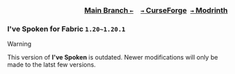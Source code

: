 ### <p align=right>[Main Branch `←`](https://github.com/KessokuTeaTime/Ive-Spoken)&emsp;[`→` CurseForge](https://www.curseforge.com/minecraft/mc-mods/ive-spoken)&ensp;[`→` Modrinth](https://modrinth.com/mod/ive-spoken)</p>

### I've Spoken for Fabric `1.20~1.20.1`

> [!WARNING]
> This version of **I've Spoken** is outdated. Newer modifications will only be made to the latst few versions.
